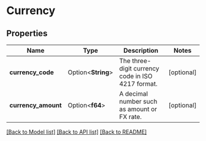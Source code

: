 # Currency

## Properties

Name | Type | Description | Notes
------------ | ------------- | ------------- | -------------
**currency_code** | Option<**String**> | The three-digit currency code in ISO 4217 format. | [optional]
**currency_amount** | Option<**f64**> | A decimal number such as amount or FX rate. | [optional]

[[Back to Model list]](../README.md#documentation-for-models) [[Back to API list]](../README.md#documentation-for-api-endpoints) [[Back to README]](../README.md)


